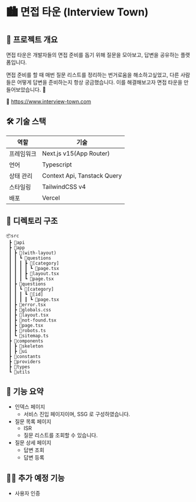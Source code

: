 # 🏙️ 면접 타운 (Interview Town)

## 📖 프로젝트 개요

면접 타운은 개발자들의 면접 준비를 돕기 위해 질문을 모아보고, 답변을 공유하는 플랫폼입니다.

면접 준비를 할 때 매번 질문 리스트를 정리하는 번거로움을 해소하고싶었고, 다른 사람들은 어떻게 답변을 준비하는지 항상 궁금했습니다. 이를 해결해보고자 면접 타운을 만들어보았습니다. 🥳

🔗 https://www.interview-town.com

## 🛠️ 기술 스택

| 역할    | 기술                          |
|-------|-----------------------------|
| 프레임워크 | Next.js v15(App Router)     |
| 언어    | Typescript                  |
| 상태 관리 | Context Api, Tanstack Query |
| 스타일링  | TailwindCSS v4              |
| 배포    | Vercel                      |

## 📂 디렉토리 구조

```
📦src
 ┣ 📂api
 ┣ 📂app
 ┃ ┣ 📂(with-layout)
 ┃ ┃ ┗ 📂questions
 ┃ ┃ ┃ ┣ 📂[category]
 ┃ ┃ ┃ ┃ ┗ 📜page.tsx
 ┃ ┃ ┃ ┣ 📜layout.tsx
 ┃ ┃ ┃ ┗ 📜page.tsx
 ┃ ┣ 📂questions
 ┃ ┃ ┗ 📂[category]
 ┃ ┃ ┃ ┗ 📂[id]
 ┃ ┃ ┃ ┃ ┗ 📜page.tsx
 ┃ ┣ 📜error.tsx
 ┃ ┣ 📜globals.css
 ┃ ┣ 📜layout.tsx
 ┃ ┣ 📜not-found.tsx
 ┃ ┣ 📜page.tsx
 ┃ ┣ 📜robots.ts
 ┃ ┗ 📜sitemap.ts
 ┣ 📂components
 ┃ ┣ 📂skeleton
 ┃ ┣ 📂ui
 ┣ 📂constants
 ┣ 📂providers
 ┣ 📂types
 ┗ 📂utils
```

## 🚀 기능 요약

- 인덱스 페이지
  - 서비스 진입 페이지이며, SSG 로 구성하였습니다.
- 질문 목록 페이지
  - ISR 
  - 질문 리스트를 조회할 수 있습니다.
- 질문 상세 페이지
  - 답변 조회
  - 답변 등록

## 🏃‍♀️ 추가 예정 기능

- 사용자 인증